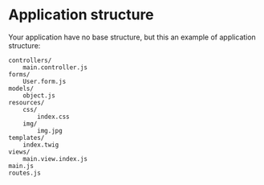 # Application structure

Your application have no base structure, but this an example of application structure:

```
controllers/
    main.controller.js
forms/
    User.form.js
models/
    object.js
resources/
    css/
        index.css
    img/
        img.jpg
templates/
    index.twig
views/
    main.view.index.js
main.js
routes.js
```

